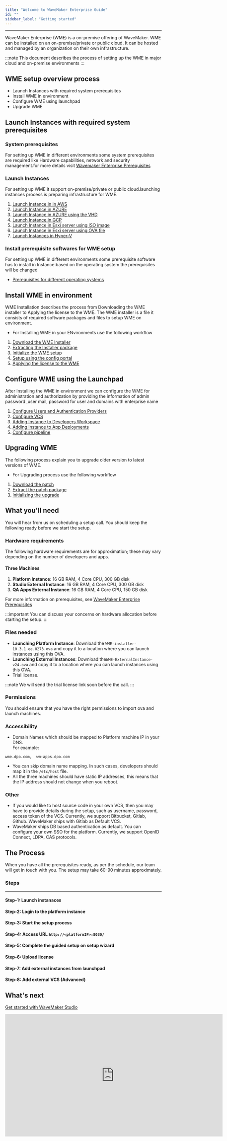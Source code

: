 ```yaml
---
title: "Welcome to WaveMaker Enterprise Guide"
id: ""
sidebar_label: "Getting started"
---
```

---

WaveMaker Enterprise (WME) is a on-premise offering of WaveMaker. WME can be installed on an on-premise/private or public cloud. It can be hosted and managed by an organization on their own infrastructure.


:::note
This document describes the process of setting up the WME in major cloud and on-premise environments
:::


## WME setup overview process

* Launch Instances with required system prerequisites
* Install WME in environment
* Configure WME using launchpad
* Upgrade WME

## Launch Instances with required system prerequisites

### System prerequisites

For setting up WME in different environments some system prerequisites are required like Hardware capabilities, network and security management.for more details visit [Wavemaker Enterprise Prerequisites](wme-prerequisites.md)

### Launch Instances 

For setting up WME it support on-premise/private or public cloud.launching instances process is preparing infrastructure for WME.

1. [Launch Instance in in AWS](wme-launching-instances-in-aws.md)
2. [Launch Instance in AZURE](wme-launching-instances-in-azure.md)
3. [Launch Instance in AZURE using the VHD](wme-launching-instances-in-azure-vhd.md)
4. [Launch Instance in GCP](wme-launching-instances-in-gcp.md)
5. [Launch Instance in Esxi server using ISO image](wme-launching-instances-in-esxi-iso.md)
6. [Launch Instance in Esxi server using OVA file](wme-launching-instances-in-esxi-ova.md)
7. [Launch Instances in Hyper-V](wme-launching-instances-in-hyper-v-vhd.md)

### Install prerequisite softwares for WME setup

For setting up WME in different environments some prerequisite software has to install in Instance.based on the operating system the prerequisites will be changed 

* [Prerequisites for different operating systems](wme-install-prerequisites.md)


## Install WME in environment

WME Installation describes the process from Downloading the WME installer to Applying the license to the WME.
The WME installer is a file it consists of required software packages and files to setup WME on environment.
- For Installing WME in your ENvironments use the following workflow

1. [Download the WME Installer](wme-download-copy-installer.md)
2. [Extracting the Installer package](wme-extract-package.md)
3. [Initialize the WME setup](wme-initilize-setup.md)
4. [Setup using the config portal](wme-setup-using-cw.md)
5. [Applying the license to the WME](wme-apply-license.md)

## Configure WME using the Launchpad

After Installing the WME in environment we can configure the WME for administration and authorization by providing the information of admin password ,user mail, password for user and domains with enterprise name

1. [Configure Users and Authentication Providers](wme-config-users-auth-providers.md)
2. [Configure VCS](wme-config-vcs.md)
3. [Adding Instance to Developers Workspace](wme-add-dev-capacity.md)
4. [Adding Instance to App Deployments](wme-add-apps-capacity.md)
5. [Configure pipeline](wme-config-pipeline.md)


## Upgrading WME

The following process explain you to upgrade older version to latest versions of WME.
- For Upgrading process use the following workflow

1. [Download the patch](wme-download-copy-patch.md)
2. [Extract the patch package](wme-extract-patch.md)
3. [Initializing the upgrade](wme-run-patch.md)






## What you'll need

You will hear from us on scheduling a setup call. You should keep the following ready before we start the setup.

### Hardware  requirements

The following hardware requirements are for approximation; these may vary depending on the number of developers and apps.

#### Three Machines

1. **Platform Instance**: 16 GB RAM,  4 Core CPU,  300 GB disk
2. **Studio External Instance**: 16 GB RAM,  4 Core CPU,  300 GB disk
3. **QA Apps External Instance**: 16 GB RAM,  4 Core CPU,  150 GB disk

For more information on prerequisites, see [WaveMaker Enterprise Prerequisites](learn/on-premise/wme-prerequisites)

:::important
You can discuss your concerns on hardware allocation before starting the setup.
:::

### Files needed

- **Launching Platform Instance**: Download the `WME-installer-10.3.1.ee.8273.ova`  and copy it to a location where you can launch instances using this OVA.
- **Launching External Instances**: Download the`WME-ExternalInstance-v24.ova`  and copy it to a location where you can launch instances using this OVA.
- Trial license.

:::note
We will send the trial license link soon before the call.
:::

### Permissions

You should ensure that you have the right permissions to import ova and launch machines.

### Accessibility

- Domain Names which should be mapped to Platform machine IP in your DNS.  
 For example:

```example
wme.dpo.com,  wm-apps.dpo.com
```

- You can skip domain name mapping. In such cases, developers should map it in the `/etc/host` file.
- All the three machines should have static IP addresses, this means that the IP address should not change when you reboot.

### Other

- If you would like to host source code in your own VCS, then you may have to provide details during the setup, such as username, password, access token of the VCS. Currently, we support Bitbucket, Gitlab, Github. WaveMaker ships with Gitlab as Default VCS.
- WaveMaker ships DB based authentication as default. You can configure your own SSO for the platform. Currently, we support OpenID Connect, LDPA, CAS protocols.

## The Process

When you have all the prerequisites ready, as per the schedule, our team will get in touch with you. The setup may take 60-90 minutes approximately.

### Steps

---

#### Step-1: Launch instanaces

#### Step-2: Login to the platform instance

#### Step-3: Start the setup process

#### Step-4: Access URL `http://<platformIP>:8080/`

#### Step-5: Complete the guided setup on setup wizard

#### Step-6: Upload license

#### Step-7: Add external instances from launchpad

#### Step-8: Add external VCS (Advanced)

## What's next

[Get started with WaveMaker Studio](/learn/documentation-reference)

<iframe width="700" height="394" src="https://www.youtube.com/embed/Fhie1OW8SOY?rel=0" frameborder="0" allow="accelerometer; autoplay; encrypted-media" allowfullscreen></iframe>
